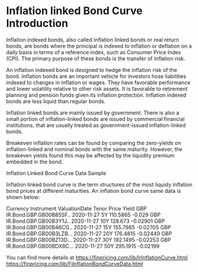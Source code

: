 # Inflation linked Bond Curve Introduction

Inflation indexed bonds, also called inflation linked bonds or real return bonds, are bonds where the principal is indexed to inflation or deflation on a daily basis in terms of a reference index, such as Consumer Price Index (CPI). The primary purpose of these bonds is the transfer of inflation risk.

An inflation indexed bond is designed to hedge the inflation risk of the bond. Inflation bonds are an important vehicle for investors hose liabilities indexed to changes in inflation or wages. They have favorable performance and lower volatility relative to other risk assets. It is favorable to retirement planning and pension funds given its inflation protection. Inflation indexed bonds are less liquid than regular bonds.

Inflation linked bonds are mainly issued by government. There is also a small portion of inflation-linked bonds are issued by commercial financial institutions, that are usually treated as government-issued inflation-linked bonds.

Breakeven inflation rates can be found by comparing the zero-yields on inflation-linked and nominal bonds with the same maturity. However, the breakeven yields found this may be affected by the liquidity premium embedded in the bond.


Inflation Linked Bond Curve Data Sample

Inflation linked bond curve is the term structures of the most liquidy inflation bond prices at different maturities. An inflation bond curve same data is shown below:

Currency	Instrument	ValuationDate	Tenor	Price	Yield
GBP	IR.Bond.GBP.GB00B85SF..	2020-11-27	5Y	110.5865	-0.029
GBP	IR.Bond.GBP.GB00B3Y1J..	2020-11-27	10Y	128.673	-0.02901
GBP	IR.Bond.GBP.GB00B46CG..	2020-11-27	15Y	155.7985	-0.02705
GBP	IR.Bond.GBP.GB00B3LZB…	2020-11-27	20Y	176.4815	-0.02449
GBP	IR.Bond.GBP.GB00BZ13D…	2020-11-27	30Y	192.1495	-0.02253
GBP	IR.Bond.GBP.GB00BDX8C…	2020-11-27	50Y	295.1915	-0.02199


You can find more details at
https://finpricing.com/lib/IrInflationCurve.html
https://finpricing.com/lib/FiInflationBondCurveData.html
